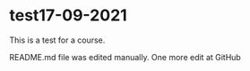 # test17-09-2021
This is a test for a course. 

README.md file was edited manually. One more edit at GitHub
